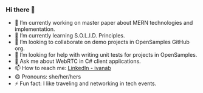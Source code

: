 ### Hi there 👋

- 🔭 I’m currently working on master paper about MERN technologies and implementation.
- 🌱 I’m currently learning S.O.L.I.D. Principles. <!--exploring my interests.-->
- 👯 I’m looking to collaborate on demo projects in OpenSamples GitHub org.
- 🤔 I’m looking for help with writing unit tests for projects in OpenSamples.
- 💬 Ask me about WebRTC in C# client applications.
- 📫 How to reach me: [LinkedIn - ivanab](https://www.linkedin.com/in/ivanab/)
- 😄 Pronouns: she/her/hers
- ⚡ Fun fact: I like traveling and networking in tech events.
